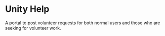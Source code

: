 
# Unity Help

A portal to post volunteer requests for both normal users and those who are seeking for volunteer work.
